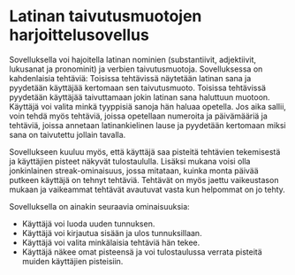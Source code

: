 # Latinan taivutusmuotojen harjoittelusovellus

Sovelluksella voi hajoitella latinan nominien (substantiivit, adjektiivit, lukusanat ja pronominit) ja verbien taivutusmuotoja. Sovelluksessa on kahdenlaisia tehtäviä: Toisissa tehtävissä näytetään latinan sana ja pyydetään käyttäjää kertomaan sen taivutusmuoto. Toisissa tehtävissä pyydetään käyttäjää taivuttamaan jokin latinan sana haluttuun muotoon. Käyttäjä voi valita minkä tyyppisiä sanoja hän haluaa opetella. Jos aika sallii, voin tehdä myös tehtäviä, joissa opetellaan numeroita ja päivämääriä ja tehtäviä, joissa annetaan latinankielinen lause ja pyydetään kertomaan miksi sana on taivutettu jollain tavalla.

Sovellukseen kuuluu myös, että käyttäjä saa pisteitä tehtävien tekemisestä ja käyttäjien pisteet näkyvät tulostaululla. Lisäksi mukana voisi olla jonkinlainen streak-ominaisuus, jossa mitataan, kuinka monta päivää putkeen käyttäjä on tehnyt tehtäviä. Tehtävät on myös jaettu vaikeustason mukaan ja vaikeammat tehtävät avautuvat vasta kun helpommat on jo tehty.

Sovelluksella on ainakin seuraavia ominaisuuksia:

* Käyttäjä voi luoda uuden tunnuksen.
* Käyttäjä voi kirjautua sisään ja ulos tunnuksillaan.
* Käyttäjä voi valita minkälaisia tehtäviä hän tekee.
* Käyttäjä näkee omat pisteensä ja voi tulostaulussa verrata pisteitä muiden käyttäjien pisteisiin.
